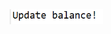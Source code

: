 <img src="https://github.com/hiranfb/inheritance1-upcasting-downcasting/blob/main/readme.png" width="150" />
